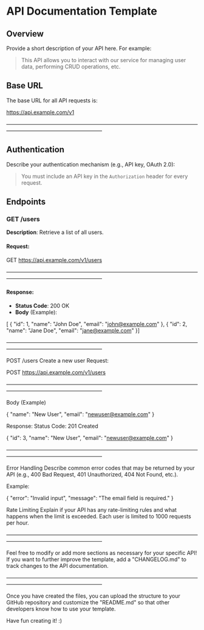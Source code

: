 # API Documentation Template

## Overview

Provide a short description of your API here. For example:
> This API allows you to interact with our service for managing user data, performing CRUD operations, etc.

## Base URL

The base URL for all API requests is:

https://api.example.com/v1


—————————————————––—————————————————––—————————————————––


## Authentication

Describe your authentication mechanism (e.g., API key, OAuth 2.0):
> You must include an API key in the `Authorization` header for every request.

## Endpoints

### GET /users

**Description**: Retrieve a list of all users.

#### Request:

GET https://api.example.com/v1/users


—————————————————––—————————————————––—————————————————––



#### Response:

- **Status Code**: 200 OK
- **Body** (Example):

[  {    "id": 1,    "name": "John Doe",    "email": "john@example.com"  },  {    "id": 2,    "name": "Jane Doe",    "email": "jane@example.com"  }]

—————————————————––—————————————————––—————————————————––

POST /users
Create a new user
Request:

POST https://api.example.com/v1/users

—————————————————––—————————————————––—————————————————––

Body (Example)

{
  "name": "New User",
  "email": "newuser@example.com"
}

Response:
Status Code: 201 Created

{
  "id": 3,
  "name": "New User",
  "email": "newuser@example.com"
}

—————————————————––—————————————————––—————————————————––

Error Handling
Describe common error codes that may be returned by your API (e.g., 400 Bad Request, 401 Unauthorized, 404 Not Found, etc.).

Example:

{
  "error": "Invalid input",
  "message": "The email field is required."
}


Rate Limiting
Explain if your API has any rate-limiting rules and what happens when the limit is exceeded.
Each user is limited to 1000 requests per hour.

—————————————————––—————————————————––—————————————————––

Feel free to modify or add more sections as necessary for your specific API!
If you want to further improve the template, add a "CHANGELOG.md" to track changes to the API documentation.

—————————————————––—————————————————––—————————————————––

Once you have created the files, you can upload the structure to your GitHub repository and customize the "README.md" so that other developers know how to use your template.

Have fun creating it! :)






